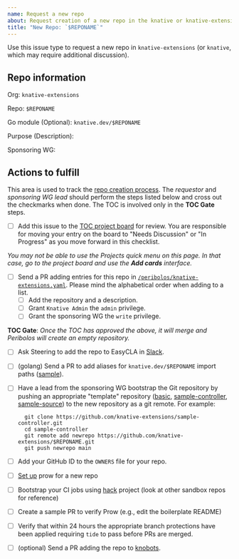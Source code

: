 ```yaml
---
name: Request a new repo
about: Request creation of a new repo in the knative or knative-extensions orgs
title: "New Repo: `$REPONAME`"
---
```


Use this issue type to request a new repo in `knative-extensions` (or
`knative`, which may require additional discussion).

<!-- Update the information below with your request -->

## Repo information

Org: `knative-extensions`

Repo: `$REPONAME`

Go module (Optional): `knative.dev/$REPONAME`

Purpose (Description):

Sponsoring WG:

## Actions to fulfill

This area is used to track the [repo creation process](https://github.com/knative/community/blob/main/mechanics/CREATING-A-SANDBOX-REPO.md).
The _requestor_ and _sponsoring WG lead_ should perform the steps listed below and cross out the checkmarks when done.
The TOC is involved only in the **TOC Gate** steps.

- [ ] Add this issue to the [TOC project board](https://github.com/orgs/knative/projects/43) for review. You are responsible for moving your entry on the board to "Needs Discussion" or "In Progress" as you move forward in this checklist.

_You may not be able to use the Projects quick menu on this page. In that case, go to the project board and use the **Add cards** interface._

- [ ] Send a PR adding entries for this repo in [`/peribolos/knative-extensions.yaml`](https://github.com/knative/community/blob/main/peribolos/knative-extensions.yaml). Please mind the alphabetical order when adding to a list.
  - [ ] Add the repository and a description.
  - [ ] Grant `Knative Admin` the `admin` privilege.
  - [ ] Grant the sponsoring WG the `write` privilege.

**TOC Gate**: _Once the TOC has approved the above, it will merge and Peribolos will create an empty repository._

- [ ] Ask Steering to add the repo to EasyCLA in [Slack](https://cloud-native.slack.com/archives/C04LQCW0C03/p1676466607624469).

- [ ] (golang) Send a PR to add aliases for `knative.dev/$REPONAME` import paths ([sample](https://github.com/knative/docs/pull/4160)).

- [ ] Have a lead from the sponsoring WG bootstrap the Git repository by pushing an
  appropriate "template" repository ([basic](https://github.com/knative-extensions/wg-repository),
  [sample-controller](https://github.com/knative-extensions/sample-controller),
  [sample-source](https://github.com/knative-extensions/sample-source)) to the new repository as
  a git remote.  For example:

  ```shell
    git clone https://github.com/knative-extensions/sample-controller.git
    cd sample-controller
    git remote add newrepo https://github.com/knative-extensions/$REPONAME.git
    git push newrepo main
  ```

- [ ] Add your GitHub ID to the `OWNERS` file for your repo.

- [ ] [Set up](https://github.com/knative/test-infra/blob/main/guides/prow_knative_setup.md#setting-up-prow-for-a-new-repo-reviewers-assignment-and-auto-merge) prow for a new repo

- [ ] Bootstrap your CI jobs using [hack](https://github.com/knative/hack) project (look at other sandbox repos for reference)

- [ ] Create a sample PR to verify Prow (e.g., edit the boilerplate README)

- [ ] Verify that within 24 hours the appropriate branch protections have been applied
   requiring `tide` to pass before PRs are merged.

- [ ] (optional) Send a PR adding the repo to [knobots](https://github.com/knative-extensions/knobots).
